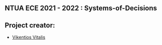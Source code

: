 ## NTUA ECE 2021 - 2022 : Systems-of-Decisions
## Project creator:
- [Vikentios Vitalis](https://github.com/VikentiosVitalis)
